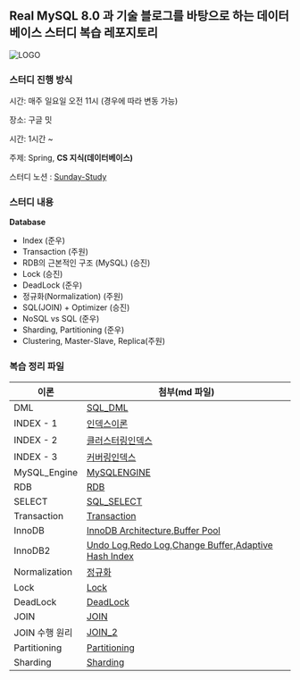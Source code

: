 ## Real MySQL 8.0 과 기술 블로그를 바탕으로 하는 데이터 베이스 스터디 복습 레포지토리
![LOGO](https://user-images.githubusercontent.com/84346055/283545309-cd436dcf-11a3-4f30-8996-913a8d706dcd.jpeg)
### 스터디 진행 방식

시간: 매주 일요일 오전 11시 (경우에 따라 변동 가능)

장소: 구글 밋

시간: 1시간 ~

주제: Spring, **CS 지식(데이터베이스)**

스터디 노션 : [Sunday-Study](https://junu-park.notion.site/16c177d528fd4ef8b6bb8a3823b8db28?pvs=4)

### 스터디 내용
**Database**
- Index (준우) 
- Transaction (주원)
- RDB의 근본적인 구조 (MySQL) (승진)
- Lock (승진)
- DeadLock (준우)
- 정규화(Normalization) (주원)  
- SQL(JOIN) + Optimizer (승진)
- NoSQL vs SQL (준우)
- Sharding, Partitioning (준우)
- Clustering, Master-Slave, Replica(주원)

### 복습 정리 파일
| 이론 | 첨부(md 파일) |
| --- | --- |
| DML |[SQL_DML](https://github.com/jinjoo-lab/RDB/blob/main/DML.md)|
| INDEX - 1 |[인덱스이론](https://github.com/jinjoo-lab/RDB/blob/main/INDEX_1.md)|
| INDEX - 2 |[클러스터링인덱스](https://github.com/jinjoo-lab/RDB/blob/main/INDEX_2.md)|
| INDEX - 3 |[커버링인덱스](https://github.com/jinjoo-lab/RDB/blob/main/INDEX_3.md)|
| MySQL_Engine |[MySQLENGINE](https://github.com/jinjoo-lab/RDB/blob/main/MySQL_Engine.md)|
| RDB |[RDB](https://github.com/jinjoo-lab/RDB/blob/main/RDB.md)|
| SELECT |[SQL_SELECT](https://github.com/jinjoo-lab/RDB/blob/main/SELECT.md)|
| Transaction |[Transaction](https://github.com/jinjoo-lab/RDB/blob/main/Transaction.md)|
| InnoDB | [InnoDB Architecture,Buffer Pool](https://github.com/jinjoo-lab/RDB/blob/main/InnoDB.md)|
| InnoDB2 | [Undo Log,Redo Log,Change Buffer,Adaptive Hash Index](https://github.com/jinjoo-lab/RDB/blob/main/InnoDB2.md)|
| Normalization | [정규화](https://github.com/jinjoo-lab/RDB/blob/main/Normalization.md)|
| Lock | [Lock](https://github.com/jinjoo-lab/RDB/blob/main/Lock.md)|
| DeadLock | [DeadLock](https://github.com/jinjoo-lab/RDB/blob/main/DeadLock.md)|
| JOIN | [JOIN](https://github.com/jinjoo-lab/RDB/blob/main/JOIN.md)|
| JOIN 수행 원리 | [JOIN_2](https://github.com/jinjoo-lab/RDB/blob/main/JOIN_2.md)|
| Partitioning | [Partitioning](https://github.com/jinjoo-lab/RDB/blob/main/Partitioning.md)|
| Sharding | [Sharding](https://github.com/jinjoo-lab/RDB/blob/main/Sharding.md)|
